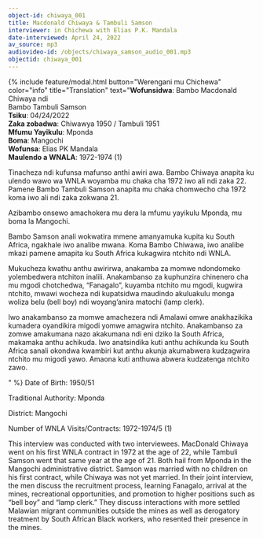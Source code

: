 ```yaml
---
object-id: chiwaya_001
title: Macdonald Chiwaya & Tambuli Samson
interviewer: in Chichewa with Elias P.K. Mandala
date-interviewed: April 24, 2022
av_source: mp3
audiovideo-id: /objects/chiwaya_samson_audio_001.mp3
objectid: chiwaya_001
---
```

{% include feature/modal.html button="Werengani mu Chichewa" color="info" title="Translation" text="**Wofunsidwa**: Bambo Macdonald Chiwaya ndi<br>
Bambo Tambuli Samson<br>
**Tsiku**: 04/24/2022<br>
**Zaka zobadwa**: Chiwawya 1950 / Tambuli 1951<br>
**Mfumu Yayikulu**: Mponda<br>
**Boma**: Mangochi<br>
**Wofunsa**: Elias PK Mandala<br>
**Maulendo a WNALA**: 1972-1974 (1)<br>
<p>Tinacheza ndi kufunsa mafunso anthi awiri awa. Bambo Chiwaya anapita ku ulendo wawo wa WNLA woyamba mu chaka cha 1972  iwo ali ndi zaka 22. Pamene Bambo Tambuli Samson anapita mu chaka chomwecho cha 1972 koma iwo ali ndi zaka zokwana 21.</p>
<p>Azibambo onsewo amachokera mu dera la mfumu yayikulu Mponda, mu boma la Mangochi.</p>
<p>Bambo Samson anali wokwatira mmene amanyamuka kupita ku South Africa, ngakhale iwo analibe mwana. Koma Bambo Chiwawa, iwo analibe mkazi pamene amapita ku South Africa kukagwira ntchito ndi WNLA.</p>
<p>Mukucheza kwathu anthu awirirwa, anakamba za momwe ndondomeko yolembedwera ntchiton inalili. Anakambanso za kuphunzira chinenero cha mu mgodi chotchedwa, “Fanagalo”,  kuyamba ntchito mu mgodi, kugwira ntchito, mwawi wocheza ndi kupatsidwa maudindo akuluakulu monga woliza belu (bell boy) ndi woyang’anira matochi (lamp clerk).</p>
<p>Iwo anakambanso za momwe amachezera ndi Amalawi  omwe anakhazikika kumadera oyandikira migodi yomwe amagwira ntchito. Anakambanso za zomwe amakumana nazo akakumana ndi eni dziko la South Africa, makamaka anthu achikuda. Iwo anatsindika kuti anthu achikunda ku South Africa sanali okondwa kwambiri kut anthu akunja akumabwera kudzagwira ntchito mu migodi yawo. Amaona kuti anthuwa abwera kudzatenga ntchito zawo.</p>" %}
Date of Birth: 1950/51

Traditional Authority: Mponda

District: Mangochi

Number of WNLA Visits/Contracts: 1972-1974/5 (1)

This interview was conducted with two interviewees. MacDonald Chiwaya went on his first WNLA contract in 1972 at the age of 22, while Tambuli Samson went that same year at the age of 21. Both hail from Mponda in the Mangochi administrative district. Samson was married with no children on his first contract, while Chiwaya was not yet married. In their joint interview, the men discuss the recruitment process, learning Fanagalo, arrival at the mines, recreational opportunities, and promotion to higher positions such as “bell boy” and “lamp clerk.” They discuss interactions with more settled Malawian migrant communities outside the mines as well as derogatory treatment by South African Black workers, who resented their presence in the mines.